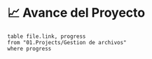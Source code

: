 # 📈 Avance del Proyecto

```dataview
table file.link, progress
from "01.Projects/Gestion de archivos"
where progress
```
